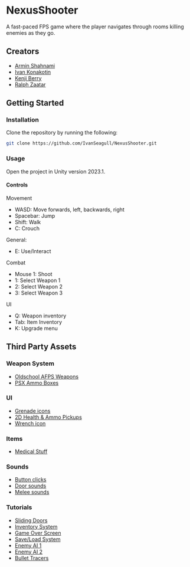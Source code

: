 # NexusShooter

A fast-paced FPS game where the player navigates through rooms killing enemies as they go.

## Creators
- [Armin Shahnami](https://github.com/ashahnami)
- [Ivan Konakotin](https://github.com/IvanSeagull)
- [Kenji Berry](https://github.com/kenji-berry)
- [Ralph Zaatar](https://github.com/Ralphzaatar)

## Getting Started

### Installation

Clone the repository by running the following:

```bash
git clone https://github.com/IvanSeagull/NexusShooter.git
```

### Usage

Open the project in Unity version 2023.1.

#### Controls
Movement
- WASD: Move forwards, left, backwards, right
- Spacebar: Jump
- Shift: Walk
- C: Crouch

General:
- E: Use/Interact

Combat
- Mouse 1: Shoot
- 1: Select Weapon 1
- 2: Select Weapon 2
- 3: Select Weapon 3

UI
- Q: Weapon inventory
- Tab: Item Inventory
- K: Upgrade menu

## Third Party Assets

### Weapon System
- [Oldschool AFPS Weapons](https://opengameart.org/content/oldschool-afps-weapons)
- [PSX Ammo Boxes](https://doctor-sci3nce.itch.io/psx-ammo-boxes)

### UI
- [Grenade icons](https://mtk.itch.io/grenades-16x16)
- [2D Health & Ammo Pickups](https://fightswithbears.itch.io/2d-health-and-ammo-pickups)
- [Wrench icon](https://www.flaticon.com/free-icon/wrench_4415248)

### Items
- [Medical Stuff](https://opengameart.org/content/medical-stuff)

### Sounds
- [Button clicks](https://opengameart.org/content/16-button-clicks)
- [Door sounds](https://www.moddb.com/games/quake-space/videos/door-sounds)
- [Melee sounds](https://opengameart.org/content/3-melee-sounds)

### Tutorials

- [Sliding Doors](https://youtu.be/cPltQK5LlGE?si=mDqAX2rSS99pg8fU)
- [Inventory System](https://youtu.be/OzvKBW4FvWg?si=wSZqLaPvC1mbBs_p)
- [Game Over Screen](https://youtu.be/K4uOjb5p3Io?si=USxk94azVdRaAEzF)
- [Save/Load System](https://youtu.be/XOjd_qU2Ido?si=hKAH1Iu5TZo8mEgf)
- [Enemy AI 1](https://youtu.be/UjkSFoLxesw?si=8z3S6qyv53YAYlGo)
- [Enemy AI 2](https://youtu.be/rs7xUi9BqjE?si=WKdHhyDokw8RIdD0)
- [Bullet Tracers](https://youtu.be/cI3E7_f74MA?si=ZyySXts5tbupN-tC)
